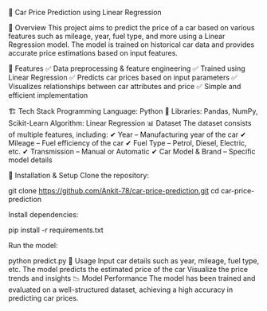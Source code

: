 🚗 Car Price Prediction using Linear Regression

📌 Overview
This project aims to predict the price of a car based on various features such as mileage, year, fuel type, and more using a Linear Regression model. The model is trained on historical car data and provides accurate price estimations based on input features.

🚀 Features
✅ Data preprocessing & feature engineering
✅ Trained using Linear Regression
✅ Predicts car prices based on input parameters
✅ Visualizes relationships between car attributes and price
✅ Simple and efficient implementation

🏗️ Tech Stack
Programming Language: Python 🐍
Libraries: Pandas, NumPy, Scikit-Learn
Algorithm: Linear Regression
📊 Dataset
The dataset consists of multiple features, including:
✔ Year – Manufacturing year of the car
✔ Mileage – Fuel efficiency of the car
✔ Fuel Type – Petrol, Diesel, Electric, etc.
✔ Transmission – Manual or Automatic
✔ Car Model & Brand – Specific model details

🔧 Installation & Setup
Clone the repository:

git clone https://github.com/Ankit-78/car-price-prediction.git
cd car-price-prediction

Install dependencies:

pip install -r requirements.txt

Run the model:

python predict.py
🎯 Usage
Input car details such as year, mileage, fuel type, etc.
The model predicts the estimated price of the car
Visualize the price trends and insights
📉 Model Performance
The model has been trained and evaluated on a well-structured dataset, achieving a high accuracy in predicting car prices.
